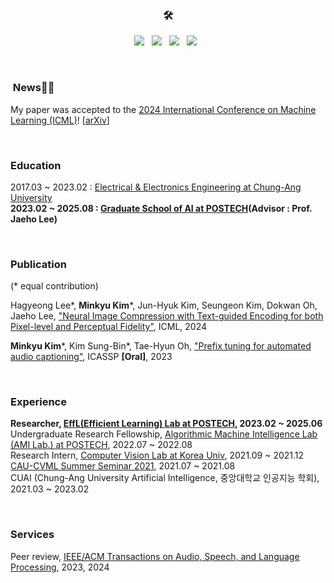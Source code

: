 
<h3 align="center">🛠</h3>
   
<p align="center">
<img src="https://img.shields.io/badge/Python-3776AB?style=flat-square&logo=Python&logoColor=white"/></a> &nbsp
<img src="https://img.shields.io/badge/PyTorch-EE4C2C?style=flat-square&logo=PyTorch&logoColor=white"/></a> &nbsp
<img src="https://img.shields.io/badge/c-AB232C?style=flat-square&logo=c%2B%2B&logoColor=white"/></a> &nbsp 
<img src="https://img.shields.io/badge/c++-00599C?style=flat-square&logo=c%2B%2B&logoColor=white"/></a> &nbsp 
</p>

<br>

###  News🎉🎉 

My paper was accepted to the [2024 International Conference on Machine Learning (ICML)](https://icml.cc/Conferences/2024)! [[arXiv](https://arxiv.org/abs/2403.02944)] <br>

<br>

### Education

2017.03 ~ 2023.02 : [Electrical & Electronics Engineering at Chung-Ang University](http://e3home.cau.ac.kr) <br>
**2023.02 ~ 2025.08 : [Graduate School of AI at POSTECH](https://ai.postech.ac.kr)(Advisor : Prof. Jaeho Lee)**

<br>

### Publication

(* equal contribution)

Hagyeong Lee*, **Minkyu Kim***, Jun-Hyuk Kim, Seungeon Kim, Dokwan Oh, Jaeho Lee, ["Neural Image Compression with Text-guided Encoding for both Pixel-level and Perceptual Fidelity"](https://taco-nic.github.io/), ICML, 2024

**Minkyu Kim***, Kim Sung-Bin*, Tae-Hyun Oh, ["Prefix tuning for automated audio captioning"](https://prefixaac.github.io/), ICASSP **[Oral]**, 2023

<br>

### Experience

**Researcher, [EffL(Efficient Learning) Lab at POSTECH](https://effl.postech.ac.kr), 2023.02 ~ 2025.06**
<br>
Undergraduate Research Fellowship, [Algorithmic Machine Intelligence Lab (AMI Lab.) at POSTECH](https://ami.postech.ac.kr), 2022.07 ~ 2022.08
<br>
Research Intern, [Computer Vision Lab at Korea Univ](https://kuaicv.com), 2021.09 ~ 2021.12
<br>
[CAU-CVML Summer Seminar 2021](https://sites.google.com/view/cau-cvml/cvmlcau/seminar2021s?authuser=0), 2021.07 ~ 2021.08
<br>
CUAI (Chung-Ang University Artificial Intelligence, 중앙대학교 인공지능 학회), 2021.03 ~ 2023.02

<br>

### Services
Peer review, [IEEE/ACM Transactions on Audio, Speech, and Language Processing](https://signalprocessingsociety.org/publications-resources/ieeeacm-transactions-audio-speech-and-language-processing), 2023, 2024


